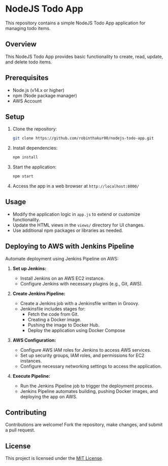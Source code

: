 # NodeJS Todo App

This repository contains a simple NodeJS Todo App application for managing todo items.

## Overview

This NodeJS Todo App provides basic functionality to create, read, update, and delete todo items.

## Prerequisites

- Node.js (v14.x or higher)
- npm (Node package manager)
- AWS Account

## Setup

1. Clone the repository:

    ```bash
    git clone https://github.com/robinthakur00/nodejs-todo-app.git
    ```

2. Install dependencies:

    ```bash
    npm install
    ```

3. Start the application:

    ```bash
    npm start
    ```

4. Access the app in a web browser at `http://localhost:8000/`


## Usage

- Modify the application logic in `app.js` to extend or customize functionality.
- Update the HTML views in the `views/` directory for UI changes.
- Use additional npm packages or libraries as needed.

## Deploying to AWS with Jenkins Pipeline

Automate deployment using Jenkins Pipeline on AWS:

1. **Set up Jenkins:**
    - Install Jenkins on an AWS EC2 instance.
    - Configure Jenkins with necessary plugins (e.g., Git, AWS).

2. **Create Jenkins Pipeline:**
    - Create a Jenkins job with a Jenkinsfile written in Groovy.
    - Jenkinsfile includes stages for:
        - Fetch the code from Git.
        - Creating a Docker image.
        - Pushing the image to Docker Hub.
        - Deploy the application using Docker Compose

3. **AWS Configuration:**
    - Configure AWS IAM roles for Jenkins to access AWS services.
    - Set up security groups, IAM roles, and permissions for EC2 instances.
    - Configure necessary networking settings to access the application.

4. **Execute Pipeline:**
    - Run the Jenkins Pipeline job to trigger the deployment process.
    - Jenkins Pipeline automates building, pushing Docker images, and deploying the app on AWS.

## Contributing

Contributions are welcome! Fork the repository, make changes, and submit a pull request.

## License

This project is licensed under the [MIT License](LICENSE).


